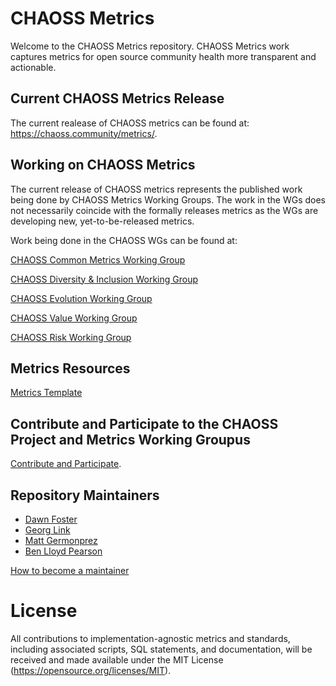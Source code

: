 # CHAOSS Metrics

Welcome to the CHAOSS Metrics repository. CHAOSS Metrics work captures metrics for open source community health more transparent and actionable. 

## Current CHAOSS Metrics Release
The current realease of CHAOSS metrics can be found at: https://chaoss.community/metrics/. 

## Working on CHAOSS Metrics

The current release of CHAOSS metrics represents the published work being done by CHAOSS Metrics Working Groups. The work in the WGs does not necessarily coincide with the formally releases metrics as the WGs are developing new, yet-to-be-released metrics. 

Work being done in the CHAOSS WGs can be found at: 

[CHAOSS Common Metrics Working Group](https://github.com/chaoss/wg-common)

[CHAOSS Diversity & Inclusion Working Group](https://github.com/chaoss/wg-diversity-inclusion)

[CHAOSS Evolution Working Group](https://github.com/chaoss/wg-evolution)

[CHAOSS Value Working Group](https://github.com/chaoss/wg-value)

[CHAOSS Risk Working Group](https://github.com/chaoss/wg-risk)

## Metrics Resources

[Metrics Template](https://github.com/chaoss/metrics/blob/master/resources/metric-template.md)

## Contribute and Participate to the CHAOSS Project and Metrics Working Groupus

[Contribute and Participate](https://chaoss.community/participate/). 

## Repository Maintainers

- [Dawn Foster](https://github.com/geekygirldawn)
- [Georg Link](https://github.com/GeorgLink)
- [Matt Germonprez](https://github.com/germonprez)
- [Ben Lloyd Pearson](https://github.com/BenLloydPearson)

[How to become a maintainer](.github/CONTRIBUTING.md#how-to-become-a-repository-maintainer)

# License

All contributions to implementation-agnostic metrics and standards, including associated scripts, SQL statements, and documentation, will be received and made available under the MIT License (https://opensource.org/licenses/MIT).
